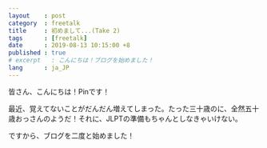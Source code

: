 ```yaml
---
layout    : post
category  : freetalk
title     : 初めまして...(Take 2)
tags      : [freetalk]
date      : 2019-08-13 10:15:00 +8
published : true
# excerpt   : こんにちは！ブログを始めました！
lang      : ja_JP
---
```


皆さん、こんにちは！Pinです！

最近、覚えてないことがだんだん増えてしまった。たった三十歳のに、全然五十歳おっさんのようだ！それに、JLPTの準備もちゃんとしなきゃいけない。

ですから、ブログを二度と始めました！
